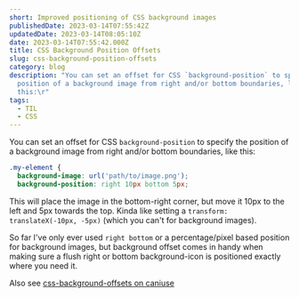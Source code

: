 ```yaml
---
short: Improved positioning of CSS background images
publishedDate: 2023-03-14T07:55:42Z
updatedDate: 2023-03-14T08:05:10Z
date: 2023-03-14T07:55:42.000Z
title: CSS Background Position Offsets
slug: css-background-position-offsets
category: blog
description: "You can set an offset for CSS `background-position` to specify the
  position of a background image from right and/or bottom boundaries, like
  this:\r"
tags:
  - TIL
  - CSS
---
```



You can set an offset for CSS `background-position` to specify the position of a background image from right and/or bottom boundaries, like this:

```css
.my-element {
  background-image: url('path/to/image.png');
  background-position: right 10px bottom 5px;
```

This will place the image in the bottom-right corner, but move it 10px to the left and 5px towards the top. Kinda like setting a `transform: translateX(-10px, -5px)` (which you can't for background images).

So far I've only ever used `right bottom` or a percentage/pixel based position for background images, but background offset comes in handy when making sure a flush right or bottom background-icon is positioned exactly where you need it.

Also see [css-background-offsets on caniuse](https://caniuse.com/css-background-offsets)
